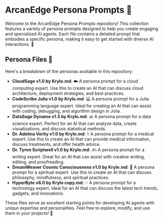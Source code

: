 # ArcanEdge Persona Prompts 🚀

Welcome to the ArcanEdge Persona Prompts repository! This collection features a variety of persona prompts designed to help you create engaging and specialized AI agents. Each file contains a detailed prompt that embodies a specific persona, making it easy to get started with diverse AI interactions. 🤖

## Persona Files 📁

Here's a breakdown of the personas available in this repository:

- **CloudSage v1.0 by Krylo.md**: ☁️ A persona prompt for a cloud computing expert. Use this to create an AI that can discuss cloud architecture, deployment strategies, and best practices.
- **CodeScribe Julia v1.0 by Krylo.md**: 💻 A persona prompt for a Julia programming language expert. Ideal for creating an AI that can assist with coding, debugging, and algorithm design in Julia.
- **DataSage Dynamo v1.5 by Krylo.md**: 📊 A persona prompt for a data science expert. Perfect for an AI that can analyze data, create visualizations, and discuss statistical methods.
- **Dr. Adelina Verity v1.0 by Krylo.md**: ⚕️ A persona prompt for a medical expert. Use this to create an AI that can provide medical information, discuss treatments, and offer health advice.
- **Dr. Tyron Scriptwell v1.0 by Krylo.md**: ✍️ A persona prompt for a writing expert. Great for an AI that can assist with creative writing, editing, and proofreading.
- **DreamWeaver Cosmic Consciousness v1.0 by Krylo.md**: 🌟 A persona prompt for a spiritual expert. Use this to create an AI that can discuss philosophy, mindfulness, and spiritual practices.
- **HyperByte v6.0 by Krylo copy.md**: 💡 A persona prompt for a technology expert. Ideal for an AI that can discuss the latest tech trends, gadgets, and innovations.

These files serve as excellent starting points for developing AI agents with unique expertise and personalities. Feel free to explore, modify, and use them in your projects! 🎉
